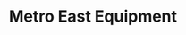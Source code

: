 ---
title: "Metro East Equipment"
url: /collinsville/metro-east-equipment-vandalia-street/
shop: garden machinery
---